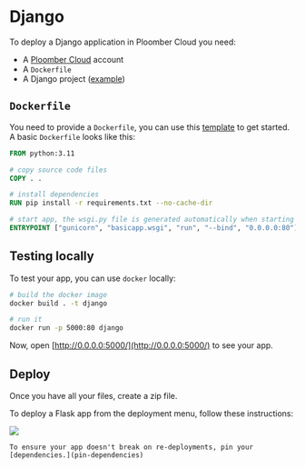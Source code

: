 # Django

To deploy a Django application in Ploomber Cloud you need:

- A [Ploomber Cloud](https://platform.ploomber.io/register) account
- A `Dockerfile`
- A Django project ([example](https://github.com/ploomber/doc/blob/main/examples/django/basic-app))


## `Dockerfile`

You need to provide a `Dockerfile`, you can use this [template](https://github.com/ploomber/doc/blob/main/examples/django/basic-app/Dockerfile) to get started. A basic `Dockerfile` looks like this:

```Dockerfile
FROM python:3.11

# copy source code files
COPY . .

# install dependencies
RUN pip install -r requirements.txt --no-cache-dir

# start app, the wsgi.py file is generated automatically when starting a Django project
ENTRYPOINT ["gunicorn", "basicapp.wsgi", "run", "--bind", "0.0.0.0:80"]
```

## Testing locally

To test your app, you can use `docker` locally:

```sh
# build the docker image
docker build . -t django

# run it
docker run -p 5000:80 django
```

Now, open [http://0.0.0.0:5000/](http://0.0.0.0:5000/) to see your app.


## Deploy

Once you have all your files, create a zip file.

To deploy a Flask app from the deployment menu, follow these instructions:

![](../static/docker.png)


```{tip}
To ensure your app doesn't break on re-deployments, pin your [dependencies.](pin-dependencies)
```